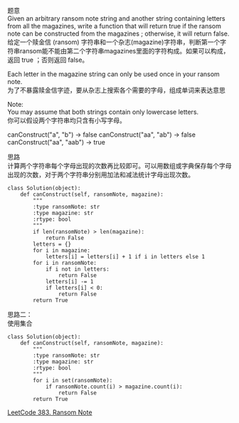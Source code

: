 题意  
Given an arbitrary ransom note string and another string containing letters from all the magazines, write a function that will return true if the ransom note can be constructed from the magazines ; otherwise, it will return false.  
给定一个赎金信 (ransom) 字符串和一个杂志(magazine)字符串，判断第一个字符串ransom能不能由第二个字符串magazines里面的字符构成。如果可以构成，返回 true ；否则返回 false。

Each letter in the magazine string can only be used once in your ransom note.  
为了不暴露赎金信字迹，要从杂志上搜索各个需要的字母，组成单词来表达意思

Note:  
You may assume that both strings contain only lowercase letters.  
你可以假设两个字符串均只含有小写字母。

canConstruct("a", "b") -> false
canConstruct("aa", "ab") -> false
canConstruct("aa", "aab") -> true

思路  
计算两个字符串每个字母出现的次数再比较即可。可以用数组或字典保存每个字母出现的次数，对于两个字符串分别用加法和减法统计字母出现次数。

```
class Solution(object):
    def canConstruct(self, ransomNote, magazine):
        """
        :type ransomNote: str
        :type magazine: str
        :rtype: bool
        """
        if len(ransomNote) > len(magazine):
            return False
        letters = {}
        for i in magazine:
            letters[i] = letters[i] + 1 if i in letters else 1
        for i in ransomNote:
            if i not in letters:
                return False
            letters[i] -= 1
            if letters[i] < 0:
                return False
        return True
```
思路二：  
使用集合
```
class Solution(object):
    def canConstruct(self, ransomNote, magazine):
        """
        :type ransomNote: str
        :type magazine: str
        :rtype: bool
        """
        for i in set(ransomNote):
            if ransomNote.count(i) > magazine.count(i):
                return False
        return True
```

[LeetCode 383. Ransom Note](https://leetcode.com/problems/ransom-note/description/)
